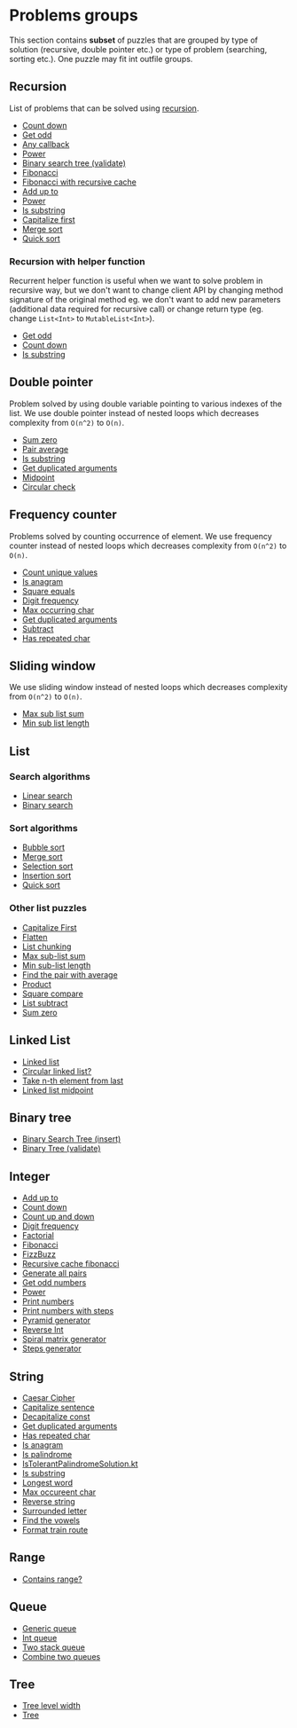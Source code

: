 # Problems groups

This section contains **subset** of puzzles that are grouped by type of solution (recursive, double pointer etc.) or
type of problem (searching, sorting etc.). One puzzle may fit int outfile groups.

## Recursion 

List of problems that can be solved using [recursion](https://en.wikipedia.org/wiki/Recursion_(computer_science)).

- [Count down](../app/src/test/java/com/igorwojda/integer/countdown/CountDown.md)
- [Get odd](../app/src/test/java/com/igorwojda/integer/getodd/GetOdd.md)
- [Any callback](../app/src/test/java/com/igorwojda/various/anycallback/AnyCallback.md)
- [Power](../app/src/test/java/com/igorwojda/integer/power/Power.md)
- [Binary search tree (validate)](../app/src/test/java/com/igorwojda/binarytree/validate/Validate.md)
- [Fibonacci](../app/src/test/java/com/igorwojda/integer/fibonacci/basic/Fibonacci.md) 
- [Fibonacci with recursive cache](../app/src/test/java/com/igorwojda/integer/fibonacci/recursivecached/FibonacciRecursiveCached.md)
- [Add up to](../app/src/test/java/com/igorwojda/integer/addupto/AddUpTo.md)
- [Power](../app/src/test/java/com/igorwojda/integer/power/Power.md)
- [Is substring](../app/src/test/java/com/igorwojda/string/issubstring/IsSubstring.md)
- [Capitalize first](../app/src/test/java/com/igorwojda/list/capitalizeFirst/CapitalizeFirst.md)
- [Merge sort](../app/src/test/java/com/igorwojda/list/sort/mergesort/MergeSort.md)
- [Quick sort](../app/src/test/java/com/igorwojda/list/sort/quicksort/QuickSort.md)
  
### Recursion with helper function 

Recurrent helper function is useful when we want to solve problem in recursive way, but we don't want to change client
API by changing method signature of the original method eg. we don't want to add new parameters (additional data required
for recursive call) or change return type (eg. change `List<Int>` to `MutableList<Int>`).

- [Get odd](../app/src/test/java/com/igorwojda/integer/getodd/GetOdd.md)
- [Count down](../app/src/test/java/com/igorwojda/integer/countdown/CountDown.md) 
- [Is substring](../app/src/test/java/com/igorwojda/string/issubstring/IsSubstring.md)

## Double pointer 

Problem solved by using double variable pointing to various indexes of the list. We use double pointer instead of nested
loops which decreases complexity from `O(n^2)` to `O(n)`.

- [Sum zero](../app/src/test/java/com/igorwojda/list/sumzero/SumZero.md)
- [Pair average](../app/src/test/java/com/igorwojda/list/pairaverage/PairAverage.md)
- [Is substring](../app/src/test/java/com/igorwojda/string/issubstring/IsSubstring.md)
- [Get duplicated arguments](../app/src/test/java/com/igorwojda/string/getduplicatedarguments/GetDuplicatedArguments.md)
- [Midpoint](../app/src/test/java/com/igorwojda/linkedlist/midpoint/Midpoint.md)
- [Circular check](../app/src/test/java/com/igorwojda/linkedlist/circularcheck/CircularCheck.md)

## Frequency counter

Problems solved by counting occurrence of element. We use frequency counter instead of nested loops which decreases
complexity from `O(n^2)` to `O(n)`.

- [Count unique values](../app/src/test/java/com/igorwojda/list/countuniquevalues/CountUniqueValues.md)
- [Is anagram](../app/src/test/java/com/igorwojda/string/isanagram/IsAnagram.md)
- [Square equals](../app/src/test/java/com/igorwojda/list/squareequal/SquareEquals.md)
- [Digit frequency](../app/src/test/java/com/igorwojda/integer/digitfrequency/DigitFrequency.md)
- [Max occurring char](../app/src/test/java/com/igorwojda/string/maxchar/MaxOccurrentChar.md) 
- [Get duplicated arguments](../app/src/test/java/com/igorwojda/string/getduplicatedarguments/GetDuplicatedArguments.md)
- [Subtract](../app/src/test/java/com/igorwojda/list/subtract/Subtract.md)
- [Has repeated char](../app/src/test/java/com/igorwojda/string/hasrepeatedcharacter/HasRepeatedChar.md)

## Sliding window 

We use sliding window instead of nested loops which decreases complexity from `O(n^2)` to `O(n)`.

- [Max sub list sum](../app/src/test/java/com/igorwojda/list/maxsublistsum/MaxSubListSum.md)
- [Min sub list length](../app/src/test/java/com/igorwojda/list/minsublistlength/MinSubListLength.md)

## List

### Search algorithms

- [Linear search](../app/src/test/java/com/igorwojda/list/search/linearsearch/LinearSearch.md)
- [Binary search](../app/src/test/java/com/igorwojda/list/search/binarysearch/BinarySearch.md)

### Sort algorithms

- [Bubble sort](../app/src/test/java/com/igorwojda/list/sort/bubblesort/BubbleSort.md)
- [Merge sort](../app/src/test/java/com/igorwojda/list/sort/mergesort/MergeSort.md)
- [Selection sort](../app/src/test/java/com/igorwojda/list/sort/selectionsort/SelectionSort.md)
- [Insertion sort](../app/src/test/java/com/igorwojda/list/sort/insertionsort/InsertionSort.md)
- [Quick sort](../app/src/test/java/com/igorwojda/list/sort/quicksort/QuickSort.md)

### Other list puzzles

- [Capitalize First](../app/src/test/java/com/igorwojda/list/capitalizeFirst/CapitalizeFirst.md)
- [Flatten](../app/src/test/java/com/igorwojda/list/flatten/Flatten.md)
- [List chunking](../app/src/test/java/com/igorwojda/list/listchunk/ListChunk.md)
- [Max sub-list sum](../app/src/test/java/com/igorwojda/list/maxsublistsum/MaxSubListSum.md)
- [Min sub-list length](../app/src/test/java/com/igorwojda/list/minsublistlength/MinSubListLength.md)
- [Find the pair with average](../app/src/test/java/com/igorwojda/list/pairaverage/PairAverage.md)
- [Product](../app/src/test/java/com/igorwojda/list/product/Product.md)
- [Square compare](../app/src/test/java/com/igorwojda/list/squareequal/SquareEquals.md)
- [List subtract](../app/src/test/java/com/igorwojda/list/subtract/Subtract.md)
- [Sum zero](../app/src/test/java/com/igorwojda/list/sumzero/SumZero.md) 

## Linked List

- [Linked list](../app/src/test/java/com/igorwojda/linkedlist/base/LinkedList.md)
- [Circular linked list?](../app/src/test/java/com/igorwojda/linkedlist/circularcheck/CircularCheck.md)
- [Take n-th element from last](../app/src/test/java/com/igorwojda/linkedlist/fromlast/FromLast.md)
- [Linked list midpoint](../app/src/test/java/com/igorwojda/linkedlist/midpoint/Midpoint.md)

## Binary tree

- [Binary Search Tree (insert)](../app/src/test/java/com/igorwojda/binarytree/insert/Insert.md)
- [Binary Tree (validate)](../app/src/test/java/com/igorwojda/binarytree/validate/Validate.md)

## Integer

- [Add up to](../app/src/test/java/com/igorwojda/integer/addupto/AddUpTo.md)
- [Count down](../app/src/test/java/com/igorwojda/integer/countdown/CountDown.md)
- [Count up and down](../app/src/test/java/com/igorwojda/integer/countupanddown/CountUpAndDown.md)
- [Digit frequency](../app/src/test/java/com/igorwojda/integer/digitfrequency/DigitFrequency.md)
- [Factorial](../app/src/test/java/com/igorwojda/integer/factorial/Factorial.md)
- [Fibonacci](../app/src/test/java/com/igorwojda/integer/fibonacci/basic/Fibonacci.md)
- [FizzBuzz](../app/src/test/java/com/igorwojda/integer/fizzbuzz/FizzBuzz.md)
- [Recursive cache fibonacci](../app/src/test/java/com/igorwojda/integer/fibonacci/recursivecached/FibonacciRecursiveCached.md)
- [Generate all pairs](../app/src/test/java/com/igorwojda/integer/generateallpairs/GenerateAllPairs.md)
- [Get odd numbers](../app/src/test/java/com/igorwojda/integer/getodd/GetOdd.md)
- [Power](../app/src/test/java/com/igorwojda/integer/power/Power.md)
- [Print numbers](../app/src/test/java/com/igorwojda/integer/printnumber/basic/PrintNumber.md)
- [Print numbers with steps](../app/src/test/java/com/igorwojda/integer/printnumber/steps/PrintNumberWithSteps.md)
- [Pyramid generator](../app/src/test/java/com/igorwojda/integer/pyramidgenerator/PyramidGenerator.md)
- [Reverse Int](../app/src/test/java/com/igorwojda/integer/reverse/Reverse.md)
- [Spiral matrix generator](../app/src/test/java/com/igorwojda/integer/spiralmatrixgenerator/SpiralMatrixGenerator.md)
- [Steps generator](../app/src/test/java/com/igorwojda/integer/stepsgenerator/StepsGenerator.md)

## String

- [Caesar Cipher](../app/src/test/java/com/igorwojda/string/caesarcipher/CaesarCipher.md)
- [Capitalize sentence](../app/src/test/java/com/igorwojda/string/capitalizesentence/CapitalizeSentence.md)
- [Decapitalize const](../app/src/test/java/com/igorwojda/string/decapitalizeconst/DecapitalizeConst.md)
- [Get duplicated arguments](../app/src/test/java/com/igorwojda/string/getduplicatedarguments/GetDuplicatedArguments.md)
- [Has repeated char](../app/src/test/java/com/igorwojda/string/hasrepeatedcharacter/HasRepeatedChar.md)
- [Is anagram](../app/src/test/java/com/igorwojda/string/isanagram/IsAnagram.md)
- [Is palindrome](../app/src/test/java/com/igorwojda/string/ispalindrome/basic/IsPalindrome.md)
- [IsTolerantPalindromeSolution.kt](../app/src/test/java/com/igorwojda/string/ispalindrome/tolerant/IsTolerantPalindromeSolution.kt)
- [Is substring](../app/src/test/java/com/igorwojda/string/issubstring/IsSubstring.md)
- [Longest word](../app/src/test/java/com/igorwojda/string/longestword/LongestWord.md)
- [Max occureent char](../app/src/test/java/com/igorwojda/string/maxchar/MaxOccurrentChar.md)
- [Reverse string](../app/src/test/java/com/igorwojda/string/reverse/Reverse.md)
- [Surrounded letter](../app/src/test/java/com/igorwojda/string/surroundedletter/SurroundedLetter.md)
- [Find the vowels](../app/src/test/java/com/igorwojda/string/vowels/Vowels.md)
- [Format train route](../app/src/test/java/com/igorwojda/list/formattrainroute/FormatTrainRoute.md)

## Range

- [Contains range?](../app/src/test/java/com/igorwojda/range/containsrange/ContainsRange.md)

## Queue

- [Generic queue](../app/src/test/java/com/igorwojda/queue/generic/GenericQueue.md)
- [Int queue](../app/src/test/java/com/igorwojda/queue/int/IntQueue.md)
- [Two stack queue](../app/src/test/java/com/igorwojda/queue/twostack/TwoStackQueue.md)
- [Combine two queues](../app/src/test/java/com/igorwojda/queue/combine/Combine.md)

## Tree

- [Tree level width](../app/src/test/java/com/igorwojda/tree/levelwidth/LevelWidth.md)
- [Tree](../app/src/test/java/com/igorwojda/tree/traversal/TreeTraversal.md)
